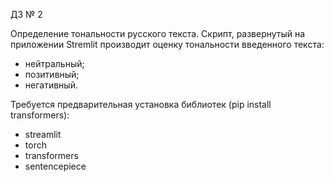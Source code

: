 ДЗ № 2

Определение тональности русского текста.
Скрипт, развернутый на приложении Stremlit производит оценку тональности введенного текста:
- нейтральный;
- позитивный;
- негативный.


Требуется предварительная установка библиотек (pip install transformers):
- streamlit
- torch
- transformers
- sentencepiece

